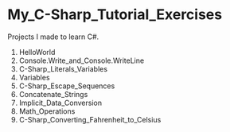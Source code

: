 # My_C-Sharp_Tutorial_Exercises

Projects I made to learn C#.

  1) HelloWorld
  2) Console.Write_and_Console.WriteLine
  3) C-Sharp_Literals_Variables
  4) Variables
  5) C-Sharp_Escape_Sequences
  6) Concatenate_Strings
  7) Implicit_Data_Conversion
  8) Math_Operations
  9) C-Sharp_Converting_Fahrenheit_to_Celsius
